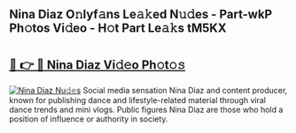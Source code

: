 ## Nina Diaz O𝚗lyf𝚊ns Le𝚊𝚔ed N𝚞𝚍es - Part-wkP Ph𝚘tos Vi𝚍eo - H𝚘t Part Le𝚊𝚔s tM5KX

# <h2><a href="http://hf5tngo.feru.top/?c=Nina+Diaz">🔗 👉 🔴 Nina Diaz Vi𝚍𝚎o Ph𝚘t𝚘𝚜</a></h2>

[![Nina Diaz Nu𝚍𝚎s](https://i.imgur.com/0TWrTi3.gif)](http://hf5tngo.feru.top/?c=Nina+Diaz)
Social media sensation Nina Diaz and content producer, known for publishing dance and lifestyle-related material through viral dance trends and mini vlogs. Public figures Nina Diaz are those who hold a position of influence or authority in society. 
